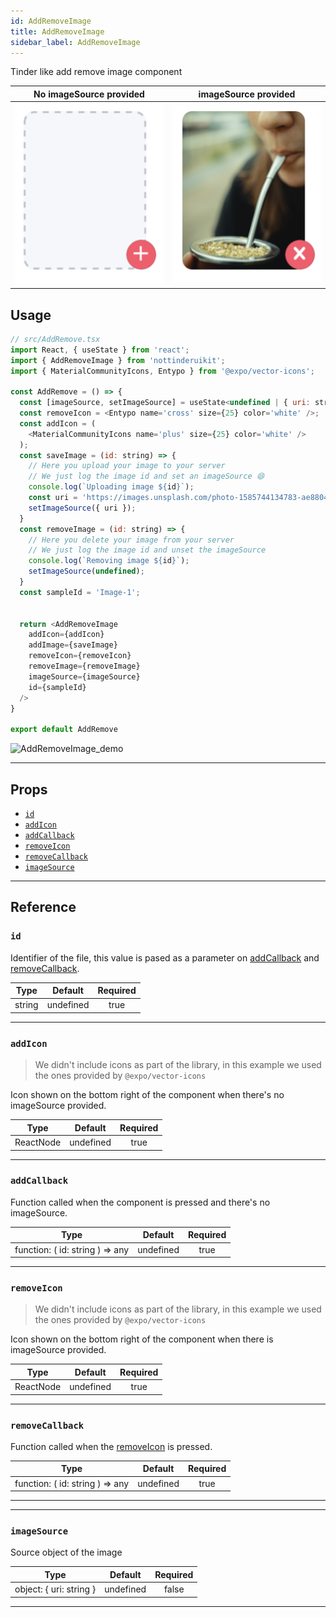 ```yaml
---
id: AddRemoveImage
title: AddRemoveImage
sidebar_label: AddRemoveImage
---
```


Tinder like add remove image component


No imageSource provided                          |  imageSource provided
:-----------------------------------------------:|:-----------------------------------------------:
![AddRemoveImage_empty](assets/images/empty.png) |  ![AddRemoveImage_full](assets/images/full.png)


## Usage

```js 
// src/AddRemove.tsx
import React, { useState } from 'react';
import { AddRemoveImage } from 'nottinderuikit';
import { MaterialCommunityIcons, Entypo } from '@expo/vector-icons';

const AddRemove = () => {
  const [imageSource, setImageSource] = useState<undefined | { uri: string }>()
  const removeIcon = <Entypo name='cross' size={25} color='white' />;
  const addIcon = (
    <MaterialCommunityIcons name='plus' size={25} color='white' />
  );
  const saveImage = (id: string) => {
    // Here you upload your image to your server
    // We just log the image id and set an imageSource 😄
    console.log(`Uploading image ${id}`);
    const uri = 'https://images.unsplash.com/photo-1585744134783-ae8804f900dc?ixlib=rb-1.2.1&ixid=eyJhcHBfaWQiOjEyMDd9&auto=format&fit=crop&w=933&q=80';
    setImageSource({ uri });
  }
  const removeImage = (id: string) => {
    // Here you delete your image from your server
    // We just log the image id and unset the imageSource
    console.log(`Removing image ${id}`);
    setImageSource(undefined);
  }
  const sampleId = 'Image-1';


  return <AddRemoveImage
    addIcon={addIcon}
    addImage={saveImage}
    removeIcon={removeIcon}
    removeImage={removeImage}
    imageSource={imageSource}
    id={sampleId}
  />
}

export default AddRemove
```

![AddRemoveImage_demo](assets/gifs/AddRemoveImage.gif)

---

## Props

- [`id`](#id)
- [`addIcon`](#addicon)
- [`addCallback`](#addcallback)
- [`removeIcon`](#removeicon)
- [`removeCallback`](#removecallback)
- [`imageSource`](#imagesource)

---
## Reference

### `id`

Identifier of the file, this value is pased as a parameter on [addCallback](#addCallback) and [removeCallback](#removeCallback).

|  Type  | Default       | Required |
| :----: | :-----------: | :------: |
| string |   undefined   | true     |

---

### `addIcon`

> We didn't include icons as part of the library,
> in this example we used the ones provided by `@expo/vector-icons`

Icon shown on the bottom right of the component when there's no imageSource provided.

|  Type     | Default       | Required |
| :-------: | :-----------: | :------: |
| ReactNode |   undefined   | true     |

---
### `addCallback`

Function called when the component is pressed and there's no imageSource.

|  Type                           | Default       | Required |
| :-----------------------------: | :-----------: | :------: |
| function: ( id: string ) => any |   undefined   | true     |

---
### `removeIcon`

> We didn't include icons as part of the library,
> in this example we used the ones provided by `@expo/vector-icons`

Icon shown on the bottom right of the component when there is imageSource provided.

|  Type     | Default       | Required |
| :-------: | :-----------: | :------: |
| ReactNode |   undefined   | true     |

---
### `removeCallback`

Function called when the [removeIcon](#removeIcon) is pressed.

|  Type                           | Default       | Required |
| :-----------------------------: | :-----------: | :------: |
| function: ( id: string ) => any |   undefined   | true     |

---
---
### `imageSource`

Source object of the image

|  Type                   | Default       | Required |
| :---------------------: | :-----------: | :------: |
| object: { uri: string } |   undefined   | false    |

---
